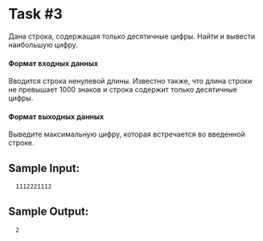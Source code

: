 # Task #3
Дана строка, содержащая только десятичные цифры. Найти и вывести наибольшую цифру.

#### Формат входных данных
Вводится строка ненулевой длины. Известно также, что длина строки не превышает 1000 знаков и строка содержит только десятичные цифры.

#### Формат выходных данных
Выведите максимальную цифру, которая встречается во введенной строке.

## Sample Input:
```bash
  1112221112
```

## Sample Output:

```bash
  2
```

